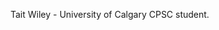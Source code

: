 Tait Wiley - University of Calgary CPSC student.

<!---
tait-wiley/tait-wiley is a ✨ special ✨ repository because its `README.md` (this file) appears on your GitHub profile.
You can click the Preview link to take a look at your changes.
--->
